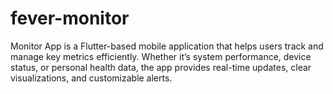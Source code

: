# fever-monitor
Monitor App is a Flutter-based mobile application that helps users track and manage key metrics efficiently. Whether it’s system performance, device status, or personal health data, the app provides real-time updates, clear visualizations, and customizable alerts.
